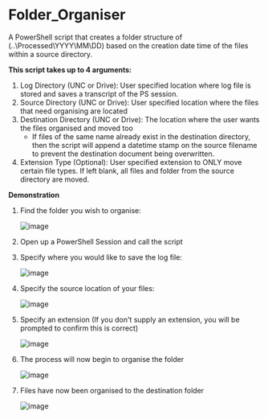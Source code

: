 # Folder_Organiser
A PowerShell script that creates a folder structure of (..\Processed\YYYY\MM\DD) based on the creation date time of the files within a source directory.

**This script takes up to 4 arguments:**
1. Log Directory (UNC or Drive): User specified location where log file is stored and saves a transcript of the PS session. 
2. Source Directory (UNC or Drive): User specified location where the files that need organising are located
3. Destination Directory (UNC or Drive): The location where the user wants the files organised and moved too
      - If files of the same name already exist in the destination directory, then the script will append a datetime stamp on the source filename to prevent the destination document being overwritten.
4. Extension Type (Optional): User specified extension to ONLY move certain file types. If left blank, all files and folder from the source directory are moved.

**Demonstration**

1. Find the folder you wish to organise:

      ![image](https://user-images.githubusercontent.com/74862092/167418060-4cd83c1f-cc5f-4e70-97b4-2590540ff1b7.png)
  
2. Open up a PowerShell Session and call the script

3. Specify where you would like to save the log file:

      ![image](https://user-images.githubusercontent.com/74862092/167416735-3766881b-7b11-4eb5-bd5e-a0f1c7ac6235.png)

4. Specify the source location of your files:

      ![image](https://user-images.githubusercontent.com/74862092/167417044-86891c9a-a2f9-4384-b99e-5f2d7b01bbcd.png)

5. Specify an extension (If you don't supply an extension, you will be prompted to confirm this is correct)

      ![image](https://user-images.githubusercontent.com/74862092/167417204-98c8337b-ab66-48c8-a001-e73457855550.png)

6. The process will now begin to organise the folder

      ![image](https://user-images.githubusercontent.com/74862092/167417683-e5ed6dfe-b5b4-470a-a3eb-dcac5e40d2b5.png)

7. Files have now been organised to the destination folder

      ![image](https://user-images.githubusercontent.com/74862092/167417957-56c782f1-d5c1-486c-86db-62544fe967db.png)


